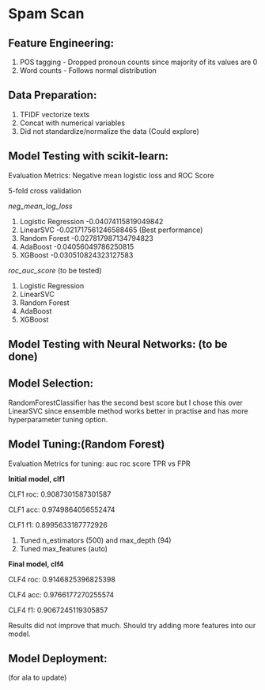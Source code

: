 # Spam Scan

## Feature Engineering:

1. POS tagging - Dropped pronoun counts since majority of its values are 0
2. Word counts - Follows normal distribution

## Data Preparation:

1. TFIDF vectorize texts
2. Concat with numerical variables
3. Did not standardize/normalize the data (Could explore)

## Model Testing with scikit-learn: 

Evaluation Metrics: Negative mean logistic loss and ROC Score

5-fold cross validation

*neg_mean_log_loss*

1. Logistic Regression -0.04074115819049842
2. LinearSVC -0.021717561246588465 (Best performance)
3. Random Forest -0.027817987134794823
4. AdaBoost -0.04056049786250815
5. XGBoost -0.030510824323127583

*roc_auc_score* (to be tested)

1. Logistic Regression 
2. LinearSVC 
3. Random Forest 
4. AdaBoost 
5. XGBoost 

## Model Testing with Neural Networks: (to be done)

## Model Selection:

RandomForestClassifier has the second best score but I chose this over LinearSVC since ensemble method works better in practise and has more hyperparameter tuning option.

## Model Tuning:(Random Forest)

Evaluation Metrics for tuning: auc roc score TPR vs FPR

**Initial model, clf1** 

CLF1 roc: 0.9087301587301587

CLF1 acc: 0.9749864056552474

CLF1 f1: 0.8995633187772926

1. Tuned n_estimators (500) and max_depth (94)
2. Tuned max_features (auto) 

**Final model, clf4**

CLF4 roc: 0.9146825396825398

CLF4 acc: 0.9766177270255574

CLF4 f1: 0.9067245119305857

Results did not improve that much. Should try adding more features into our model.

## Model Deployment:

(for ala to update)

